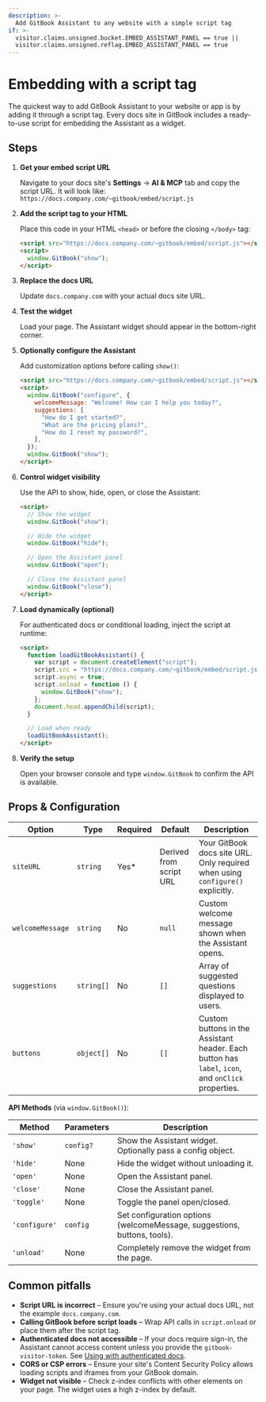 ```yaml
---
description: >-
  Add GitBook Assistant to any website with a simple script tag
if: >-
  visitor.claims.unsigned.bucket.EMBED_ASSISTANT_PANEL == true ||
  visitor.claims.unsigned.reflag.EMBED_ASSISTANT_PANEL == true
---
```


# Embedding with a script tag

The quickest way to add GitBook Assistant to your website or app is by adding it through a script tag. Every docs site in GitBook includes a ready-to-use script for embedding the Assistant as a widget.

## Steps

1. **Get your embed script URL**

   Navigate to your docs site's **Settings** → **AI & MCP** tab and copy the script URL. It will look like: `https://docs.company.com/~gitbook/embed/script.js`

2. **Add the script tag to your HTML**

   Place this code in your HTML `<head>` or before the closing `</body>` tag:

   ```html
   <script src="https://docs.company.com/~gitbook/embed/script.js"></script>
   <script>
     window.GitBook("show");
   </script>
   ```

3. **Replace the docs URL**

   Update `docs.company.com` with your actual docs site URL.

4. **Test the widget**

   Load your page. The Assistant widget should appear in the bottom-right corner.

5. **Optionally configure the Assistant**

   Add customization options before calling `show()`:

   ```html
   <script src="https://docs.company.com/~gitbook/embed/script.js"></script>
   <script>
     window.GitBook("configure", {
       welcomeMessage: "Welcome! How can I help you today?",
       suggestions: [
         "How do I get started?",
         "What are the pricing plans?",
         "How do I reset my password?",
       ],
     });
     window.GitBook("show");
   </script>
   ```

6. **Control widget visibility**

   Use the API to show, hide, open, or close the Assistant:

   ```html
   <script>
     // Show the widget
     window.GitBook("show");

     // Hide the widget
     window.GitBook("hide");

     // Open the Assistant panel
     window.GitBook("open");

     // Close the Assistant panel
     window.GitBook("close");
   </script>
   ```

7. **Load dynamically (optional)**

   For authenticated docs or conditional loading, inject the script at runtime:

   ```html
   <script>
     function loadGitBookAssistant() {
       var script = document.createElement("script");
       script.src = "https://docs.company.com/~gitbook/embed/script.js";
       script.async = true;
       script.onload = function () {
         window.GitBook("show");
       };
       document.head.appendChild(script);
     }

     // Load when ready
     loadGitBookAssistant();
   </script>
   ```

8. **Verify the setup**

   Open your browser console and type `window.GitBook` to confirm the API is available.

## Props & Configuration

| Option           | Type       | Required | Default                 | Description                                                                                        |
| ---------------- | ---------- | -------- | ----------------------- | -------------------------------------------------------------------------------------------------- |
| `siteURL`        | `string`   | Yes\*    | Derived from script URL | Your GitBook docs site URL. Only required when using `configure()` explicitly.                     |
| `welcomeMessage` | `string`   | No       | `null`                  | Custom welcome message shown when the Assistant opens.                                             |
| `suggestions`    | `string[]` | No       | `[]`                    | Array of suggested questions displayed to users.                                                   |
| `buttons`        | `object[]` | No       | `[]`                    | Custom buttons in the Assistant header. Each button has `label`, `icon`, and `onClick` properties. |

**API Methods** (via `window.GitBook()`):

| Method        | Parameters | Description                                                              |
| ------------- | ---------- | ------------------------------------------------------------------------ |
| `'show'`      | `config?`  | Show the Assistant widget. Optionally pass a config object.              |
| `'hide'`      | None       | Hide the widget without unloading it.                                    |
| `'open'`      | None       | Open the Assistant panel.                                                |
| `'close'`     | None       | Close the Assistant panel.                                               |
| `'toggle'`    | None       | Toggle the panel open/closed.                                            |
| `'configure'` | `config`   | Set configuration options (welcomeMessage, suggestions, buttons, tools). |
| `'unload'`    | None       | Completely remove the widget from the page.                              |

## Common pitfalls

- **Script URL is incorrect** – Ensure you're using your actual docs URL, not the example `docs.company.com`.
- **Calling GitBook before script loads** – Wrap API calls in `script.onload` or place them after the script tag.
- **Authenticated docs not accessible** – If your docs require sign-in, the Assistant cannot access content unless you provide the `gitbook-visitor-token`. See [Using with authenticated docs](../authentication/using-with-authenticated-docs.md).
- **CORS or CSP errors** – Ensure your site's Content Security Policy allows loading scripts and iframes from your GitBook domain.
- **Widget not visible** – Check z-index conflicts with other elements on your page. The widget uses a high z-index by default.
